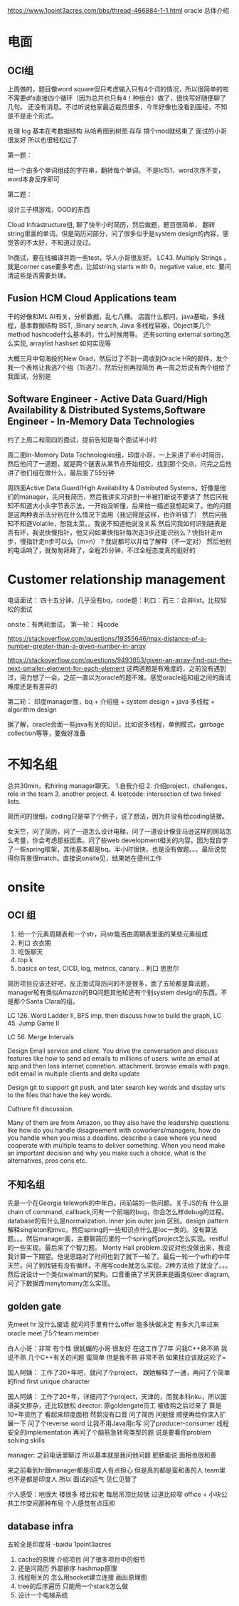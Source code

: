 https://www.1point3acres.com/bbs/thread-466884-1-1.html oracle 总体介绍


# 电面

## OCI组
上周做的，题目像word square但只考虑输入只有4个词的情况，所以很简单的啦不需要dfs直接四个循环（因为总共也只有4！种组合）做了，很快写好随便聊了几句。
还没有消息。不过听说他家最近裁员很多，今年好像也没看到面经，不知是不是走个形式。


处理 log 基本在考数据结构 从哈希图到树图 存存 搞个mod就结束了 面试的小哥很友好 所以也很轻松过了

第一题：

给一个由多个单词组成的字符串，翻转每个单词。
不是lc151，word次序不变，word本身反序即可

第二题：

设计三子棋游戏，OOD的东西


Cloud Infrastructure组, 聊了快半小时简历，然后做题，题目很简单， 翻转string里面的单词。但是简历问部分，问了很多似乎是system design的内容，感觉答的不太好，不知道过没过。


1h面试，要在线编译并跑一些test，华人小哥很友好。
LC43. Multiply Strings 。就是corner case要多考虑，比如string starts with 0，negative value, etc. 要问清这些是否需要处理。


## Fusion HCM Cloud Applications team

干的好像和ML AI有关，分析数据，乱七八糟。
店面什么都问，java基础，多线程，基本数据结构 BST,  ,Binary search, Java 多线程容器，Object类几个method hashcode什么基本的，什么时候用等。
还有sorting external sorting怎么实现, arraylist hashset 如何实现等

大概三月中旬海投的New Grad，然后过了不到一周收到Oracle HR的邮件，发个我一个表格让我选7个组（15选7），然后分别再投简历
再一周之后说有两个组给了我面试，分别是

## Software Engineer - Active Data Guard/High Availability & Distributed Systems,Software Engineer - In-Memory Data Technologies

约了上周二和周四的面试，提前告知是每个面试半小时

周二面In-Memory Data Technologies组，印度小哥，一上来讲了半小时简历，然后他问了一道题，就是两个链表从某节点开始相交，找到那个交点，问完之后他讲了他们组在做什么，最后面了55分钟

周四面Active Data Guard/High Availability & Distributed Systems，好像是他们的manager，先问我简历，然后我讲实习讲到一半被打断说不要讲了
然后问我知不知道大小头字节表示法，一开始没听懂，后来他一描述我想起来了。他的问题是这两种表示法分别在什么情况下适用（我记得是这样，也许听错了）
然后问我知不知道Volatile，恕我太菜。。我说不知道他说没关系
然后问我如何识别链表是否有环，我说快慢指针，他又问如果快指针每次走3步还能识别么？快指针走m步，慢指针走n步可以么（m>n）？我说都可以并给了解释（不一定对）
然后他别的电话响了，就匆匆拜拜了，全程25分钟，不过全程态度真的挺好的

# Customer relationship management
电话面试：
四十五分钟，几乎没有bq，code题：利口：而三：合并list。比较轻松的面试

onsite：有两轮面试，
第一轮：
纯code

https://stackoverflow.com/questions/19355646/max-distance-of-a-number-greater-than-a-given-number-in-array

https://stackoverflow.com/questions/9493853/given-an-array-find-out-the-next-smaller-element-for-each-element
这两道题是有难度的，之前没有遇到过，用力想了一会。之前一直以为oracle的题不难。感觉oracle组和组之间的面试难度还是有差异的

第二轮：
印度manager面，bq + 介绍组 + system design + java 多线程 + algorithm design

据了解，oracle会面一些java有关的知识，比如说多线程，单例模式，garbage collection等等，要做好准备

# 不知名组
总共30min，和hiring manager聊天。
1.自我介绍
2. 介绍project，challenges，role in the team
3. another project.
4. leetcode: intersection of two linked lists.

简历问的很细，coding只是举了个例子，说了想法，因为并没有给coding链接。

女天竺，问了简历，问了一道怎么设计电梯，问了一道设计像亚马逊这样的网站怎么考量，你会考虑那些因素。问了些web development相关的内容。因为我自学了一些spring框架，其他基本都是bq。半小时很快，也是没有做题。。。最后说觉得你背景很match。直接说onsite见，结果她在德州工作

# onsite

## OCI 组
1. 给一个元素周期表和一个str，问str能否由周期表里面的某些元素组成
2. 利口 衣衣期
3. 吃饭聊天
4. top k
5. basics on test, CICD, log, metrics, canary... 利口 思思尔


简历项目应该还好吧，反正面试简历问的不是很多，面了五轮都是算法题，manager轮有类似Amazon的BQ问题其他轮还有个别system design的东西。不是那个Santa Clara的组。


LC 126. Word Ladder II, BFS imp, then discuss how to build the graph,
LC 45. Jump Game II

LC 56. Merge Intervals

Design Email service and client. 
You drive the conversation and discuss features like how to send ad emails to millions of users. write an email at app and then loss internet connetion. attachment. browse emails with page. edit email in multiple clients and delta update

Design git to support git push, and later search key words and display urls to the files that have the key words.

Cultrure fit discussion. 

Many of them are from Amazon, so they also have the leadership questions like how do you handle disagreement with coworkers/managers, how do you handle when you miss a deadline. describe a case where you need cooperate with multiple teams to deliver something. When you need make an important decision and why you make such a choice, what is the alternatives, pros cons etc. 


## 不知名组
先是一个在Georgia telework的中年白。问前端的一些问题。关于JS的有 什么是chain of command, callback,问有一个前端的bug，你会怎么样debug的过程。 database的有什么是normalization. inner join outer join 区别。design pattern解释singleton和mvc。然后spring的一些知识点什么是Ioc一类的。没有算法题。。。然后manager面，主要聊简历里的一个spring的project怎么实现。restful的一些实现。最后来了个智力题。 Monty Hall problem.没说对也没做出来，我说我计算一下期望。他说思路对了时间也到了就下一轮了。最后一轮一个wfh的中年天竺。问了到找链有没有循环。不用写code就怎么实现。2种方法给了就没了。。。然后说设计一个类似walmart的架构。口音重搞了半天原来是画类似eer diagram,问了下数据库manytomany怎么实现。

## golden gate

先meet hr 没什么废话 就问问手里有什么offer 能多快做决定 有多大几率过来oracle
meet了5个team member

白人小哥：非常 有个性 很妩媚的小哥 很友好 在这工作了7年 问我C++熟不熟 我说不熟 几个C++有关的问题 蛮简单 但是我不熟 非常不熟 如果挂应该就这轮了=

国人阿姨： 工作了20+年吧，就问了个project， 跟她解释了一通，再问了个简单的find first unique character

国人阿姨： 工作了20+年，详细问了个project，天津的，而我本科nku，所以国语英文掺杂，还比较放松
director: 原goldengate员工 被收购之后过来了 算是10+年资历了 看起来印度面相 然鹅没有口音 问了简历 问挺细 顺便再给你深入扩展一下  问了个reverse word 让我不用Java用c写 
问了producer-consumer 线程安全的implementation 再问了个脑筋急转弯类型的题 说是要看你problem solving skills

manager: 之前电话里聊过 所以基本就是我问他问题 肥肠能说 面相也很和善

来之前看到hr跟manager都是印度人有点担心 但是真的都是蛮和善的人 team里也不是都是印度人 所以 面试的运气 见仁见智了

个人感受：地很大 楼很多 楼比较老 每层吊顶比较低 过道比较窄 office + 小块公共工作空间那种布局 个人感觉有点压抑

## database infra

五轮全是印度哥 -baidu 1point3acres
1. cache的原理 介绍项目 问了很多项目中的细节 
2. 还是问简历 外部排序 hashmap原理
3. 线程相关的 怎么用socket建立连接 画出原理图
4. tree的后序遍历 只能用一个stack怎么做
5. 设计一个电梯系统


